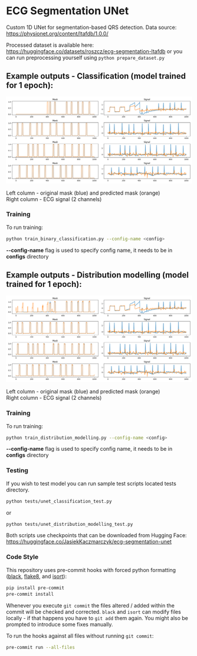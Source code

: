 # ECG Segmentation UNet

Custom 1D UNet for segmentation-based QRS detection. Data source: https://physionet.org/content/ltafdb/1.0.0/

Processed dataset is available here: https://huggingface.co/datasets/roszcz/ecg-segmentation-ltafdb or you can run preprocessing yourself using ```python prepare_dataset.py```

## Example outputs - Classification (model trained for 1 epoch):
![ECG Classification](screenshots/model_trained_test_set.png)

Left column - original mask (blue) and predicted mask (orange) \
Right column - ECG signal (2 channels)

### Training
To run training:
```sh
python train_binary_classification.py --config-name <config>
```
**--config-name** flag is used to specify config name, it needs to be in **configs** directory


## Example outputs - Distribution modelling (model trained for 1 epoch):
![ECG Modelling](screenshots/model_distribution_modelling_test_set.png)

Left column - original mask (blue) and predicted mask (orange) \
Right column - ECG signal (2 channels)

### Training
To run training:
```sh
python train_distribution_modelling.py --config-name <config>
```
**--config-name** flag is used to specify config name, it needs to be in **configs** directory

### Testing
If you wish to test model you can run sample test scripts located tests directory.

```sh
python tests/unet_classification_test.py
```
or
```sh
python tests/unet_distribution_modelling_test.py
```
Both scripts use checkpoints that can be downloaded from Hugging Face: https://huggingface.co/JasiekKaczmarczyk/ecg-segmentation-unet

### Code Style

This repository uses pre-commit hooks with forced python formatting ([black](https://github.com/psf/black),
[flake8](https://flake8.pycqa.org/en/latest/), and [isort](https://pycqa.github.io/isort/)):

```sh
pip install pre-commit
pre-commit install
```

Whenever you execute `git commit` the files altered / added within the commit will be checked and corrected.
`black` and `isort` can modify files locally - if that happens you have to `git add` them again.
You might also be prompted to introduce some fixes manually.

To run the hooks against all files without running `git commit`:

```sh
pre-commit run --all-files
```
